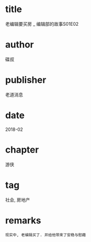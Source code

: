 # title
老编辑要买房 _ 编辑部的故事S01E02

# author
碟叔

# publisher
老道消息

# date
2018-02

# chapter
游侠

# tag
社会, 房地产

# remarks
`现实中, 老编辑买了. 并给他带来了安稳与慰藉`
